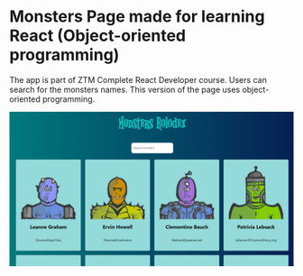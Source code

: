 # Monsters Page made for learning React (Object-oriented programming)
The app is part of ZTM Complete React Developer course. Users can search for the monsters names.
This version of the page uses object-oriented programming.

<img src=screenshot.png width='600'>